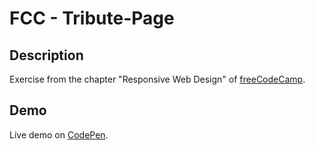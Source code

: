 # FCC - Tribute-Page
## Description
Exercise from the chapter "Responsive Web Design" of [freeCodeCamp](https://www.freecodecamp.org/learn/responsive-web-design/responsive-web-design-projects/build-a-tribute-page).

## Demo
Live demo on [CodePen](https://codepen.io/floriandauw/full/xxgQpRG).
